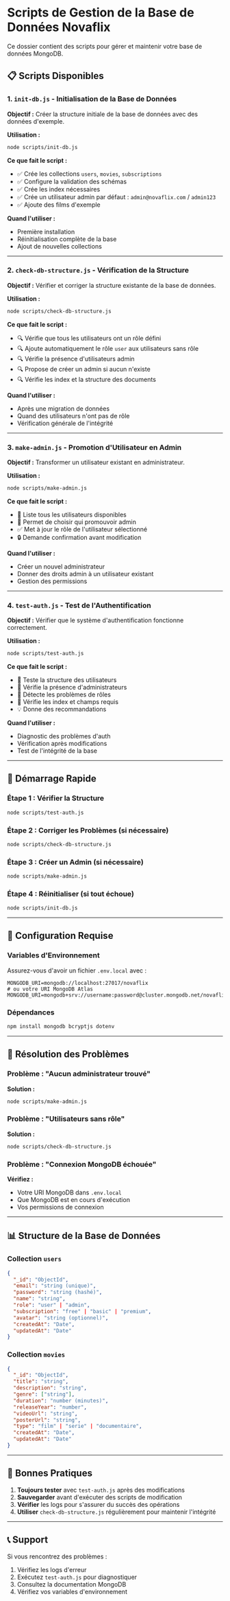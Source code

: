 # Scripts de Gestion de la Base de Données Novaflix

Ce dossier contient des scripts pour gérer et maintenir votre base de données MongoDB.

## 📋 Scripts Disponibles

### 1. `init-db.js` - Initialisation de la Base de Données
**Objectif :** Créer la structure initiale de la base de données avec des données d'exemple.

**Utilisation :**
```bash
node scripts/init-db.js
```

**Ce que fait le script :**
- ✅ Crée les collections `users`, `movies`, `subscriptions`
- ✅ Configure la validation des schémas
- ✅ Crée les index nécessaires
- ✅ Crée un utilisateur admin par défaut : `admin@novaflix.com` / `admin123`
- ✅ Ajoute des films d'exemple

**Quand l'utiliser :**
- Première installation
- Réinitialisation complète de la base
- Ajout de nouvelles collections

---

### 2. `check-db-structure.js` - Vérification de la Structure
**Objectif :** Vérifier et corriger la structure existante de la base de données.

**Utilisation :**
```bash
node scripts/check-db-structure.js
```

**Ce que fait le script :**
- 🔍 Vérifie que tous les utilisateurs ont un rôle défini
- 🔍 Ajoute automatiquement le rôle `user` aux utilisateurs sans rôle
- 🔍 Vérifie la présence d'utilisateurs admin
- 🔍 Propose de créer un admin si aucun n'existe
- 🔍 Vérifie les index et la structure des documents

**Quand l'utiliser :**
- Après une migration de données
- Quand des utilisateurs n'ont pas de rôle
- Vérification générale de l'intégrité

---

### 3. `make-admin.js` - Promotion d'Utilisateur en Admin
**Objectif :** Transformer un utilisateur existant en administrateur.

**Utilisation :**
```bash
node scripts/make-admin.js
```

**Ce que fait le script :**
- 👥 Liste tous les utilisateurs disponibles
- 🔐 Permet de choisir qui promouvoir admin
- ✅ Met à jour le rôle de l'utilisateur sélectionné
- 🔒 Demande confirmation avant modification

**Quand l'utiliser :**
- Créer un nouvel administrateur
- Donner des droits admin à un utilisateur existant
- Gestion des permissions

---

### 4. `test-auth.js` - Test de l'Authentification
**Objectif :** Vérifier que le système d'authentification fonctionne correctement.

**Utilisation :**
```bash
node scripts/test-auth.js
```

**Ce que fait le script :**
- 🧪 Teste la structure des utilisateurs
- 🧪 Vérifie la présence d'administrateurs
- 🧪 Détecte les problèmes de rôles
- 🧪 Vérifie les index et champs requis
- 💡 Donne des recommandations

**Quand l'utiliser :**
- Diagnostic des problèmes d'auth
- Vérification après modifications
- Test de l'intégrité de la base

---

## 🚀 Démarrage Rapide

### Étape 1 : Vérifier la Structure
```bash
node scripts/test-auth.js
```

### Étape 2 : Corriger les Problèmes (si nécessaire)
```bash
node scripts/check-db-structure.js
```

### Étape 3 : Créer un Admin (si nécessaire)
```bash
node scripts/make-admin.js
```

### Étape 4 : Réinitialiser (si tout échoue)
```bash
node scripts/init-db.js
```

---

## 🔧 Configuration Requise

### Variables d'Environnement
Assurez-vous d'avoir un fichier `.env.local` avec :
```env
MONGODB_URI=mongodb://localhost:27017/novaflix
# ou votre URI MongoDB Atlas
MONGODB_URI=mongodb+srv://username:password@cluster.mongodb.net/novaflix
```

### Dépendances
```bash
npm install mongodb bcryptjs dotenv
```

---

## 🐛 Résolution des Problèmes

### Problème : "Aucun administrateur trouvé"
**Solution :**
```bash
node scripts/make-admin.js
```

### Problème : "Utilisateurs sans rôle"
**Solution :**
```bash
node scripts/check-db-structure.js
```

### Problème : "Connexion MongoDB échouée"
**Vérifiez :**
- Votre URI MongoDB dans `.env.local`
- Que MongoDB est en cours d'exécution
- Vos permissions de connexion

---

## 📊 Structure de la Base de Données

### Collection `users`
```json
{
  "_id": "ObjectId",
  "email": "string (unique)",
  "password": "string (hashé)",
  "name": "string",
  "role": "user" | "admin",
  "subscription": "free" | "basic" | "premium",
  "avatar": "string (optionnel)",
  "createdAt": "Date",
  "updatedAt": "Date"
}
```

### Collection `movies`
```json
{
  "_id": "ObjectId",
  "title": "string",
  "description": "string",
  "genre": ["string"],
  "duration": "number (minutes)",
  "releaseYear": "number",
  "videoUrl": "string",
  "posterUrl": "string",
  "type": "film" | "serie" | "documentaire",
  "createdAt": "Date",
  "updatedAt": "Date"
}
```

---

## 🎯 Bonnes Pratiques

1. **Toujours tester** avec `test-auth.js` après des modifications
2. **Sauvegarder** avant d'exécuter des scripts de modification
3. **Vérifier** les logs pour s'assurer du succès des opérations
4. **Utiliser** `check-db-structure.js` régulièrement pour maintenir l'intégrité

---

## 📞 Support

Si vous rencontrez des problèmes :
1. Vérifiez les logs d'erreur
2. Exécutez `test-auth.js` pour diagnostiquer
3. Consultez la documentation MongoDB
4. Vérifiez vos variables d'environnement
